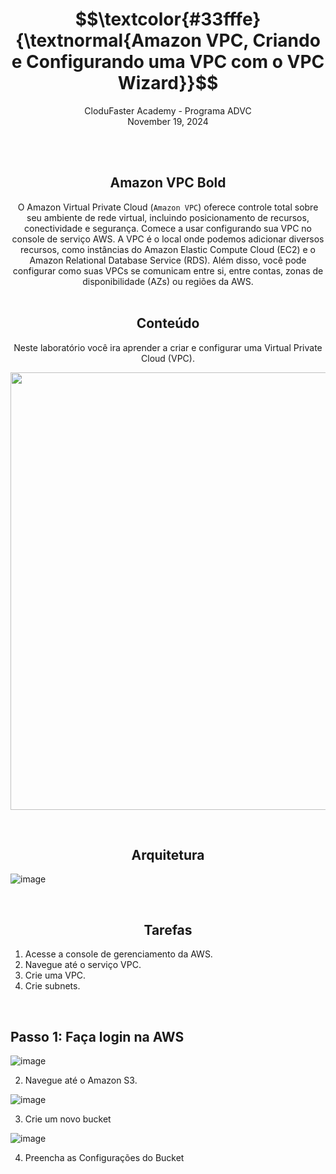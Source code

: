 <h1 align="center"> $$\textcolor{#33fffe}{\textnormal{Amazon VPC, Criando e Configurando uma VPC com o VPC Wizard}}$$ </h1>
<p align="center">CloduFaster Academy - Programa ADVC<br>
November 19, 2024</p>
<br>

<br>
<h2  align="center" class="bold" style="font-weight: bold"> Amazon VPC Bold</h2>
<p align="center">O Amazon Virtual Private Cloud (<code>Amazon VPC</code>) oferece controle total sobre seu ambiente de rede virtual, incluindo posicionamento de recursos, conectividade e segurança. Comece a usar configurando sua VPC no console de serviço AWS. A VPC é o local onde podemos adicionar diversos recursos, como instâncias do Amazon Elastic Compute Cloud (EC2) e o Amazon Relational Database Service (RDS). Além disso, você pode configurar como suas VPCs se comunicam entre si, entre contas, zonas de disponibilidade (AZs) ou regiões da AWS.<br>

<br>
<h2  align="center" class="bold" style="font-weight: bold">Conteúdo</h2>
<p align="center">Neste laboratório você ira aprender a criar e configurar uma Virtual Private Cloud (VPC).<br>

<p align="center"> <img width="700px" src="https://github.com/user-attachments/assets/31354de0-a940-4a0c-a1b3-9dff8c13e95d"> </p>

<br>
<h2  align="center" class="bold" style="font-weight: bold">Arquitetura</h2>

![image](https://github.com/user-attachments/assets/ac54e633-8806-4b69-95b1-4482cc52e15d)

<br>
<h2  align="center" class="bold" style="font-weight: bold">Tarefas</h2>

1. Acesse a console de gerenciamento da AWS.
2. Navegue até o serviço VPC.
3. Crie uma VPC.
4. Crie subnets.

<br>
<h2>Passo 1: Faça login na AWS</h2>


![image](https://github.com/user-attachments/assets/1d695c60-de1f-4ef4-b8bb-a06432c3d916)

2. Navegue até o Amazon S3.

![image](https://github.com/user-attachments/assets/471abf55-a774-4f2e-bf05-e75abc54d2d6)

3. Crie um novo bucket

![image](https://github.com/user-attachments/assets/bd809f4b-5001-4ee5-a3bb-59b3d5fa9ffd)

4. Preencha as Configurações do Bucket
